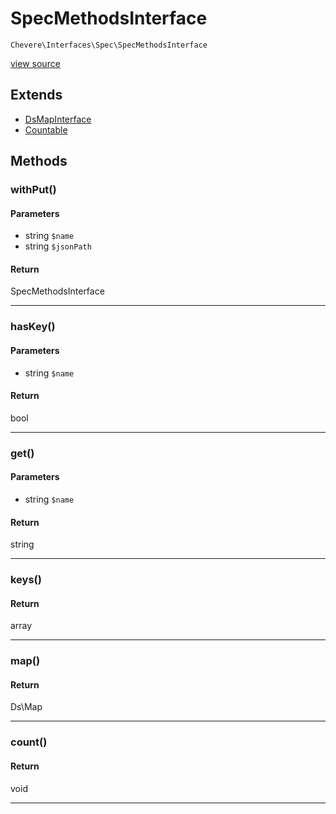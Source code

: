 # SpecMethodsInterface

`Chevere\Interfaces\Spec\SpecMethodsInterface`

[view source](https://github.com/chevere/chevere/blob/master//home/rodolfo/git/chevere/chevere/interfaces/Spec/SpecMethodsInterface.php)

## Extends

- [DsMapInterface]()
- [Countable]()

## Methods

### withPut()

#### Parameters

- string `$name`
- string `$jsonPath`

#### Return

SpecMethodsInterface

---

### hasKey()

#### Parameters

- string `$name`

#### Return

bool

---

### get()

#### Parameters

- string `$name`

#### Return

string

---

### keys()

#### Return

array

---

### map()

#### Return

Ds\Map

---

### count()

#### Return

void

---

